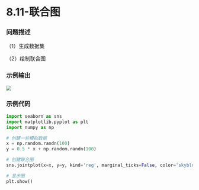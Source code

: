 # 8.11-联合图

### 问题描述

（1）生成数据集

（2）绘制联合图

### 示例输出

<img src="?raw=true" style="zoom:80%;" />

### 示例代码

```python
import seaborn as sns
import matplotlib.pyplot as plt
import numpy as np

# 创建一些模拟数据
x = np.random.randn(100)
y = 0.5 * x + np.random.randn(100)

# 创建联合图
sns.jointplot(x=x, y=y, kind='reg', marginal_ticks=False, color='skyblue')

# 显示图
plt.show()
```